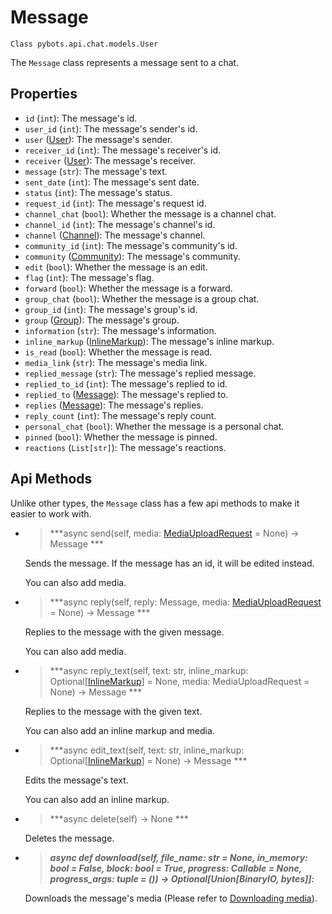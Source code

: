 # Message

`Class pybots.api.chat.models.User`

The `Message` class represents a message sent to a chat.

## Properties

- `id` (`int`): The message's id.
- `user_id` (`int`): The message's sender's id.
- `user` ([User](./user)): The message's sender.
- `receiver_id` (`int`): The message's receiver's id.
- `receiver` ([User](./user)): The message's receiver.
- `message` (`str`): The message's text.
- `sent_date` (`int`): The message's sent date.
- `status` (`int`): The message's status.
- `request_id` (`int`): The message's request id.
- `channel_chat` (`bool`): Whether the message is a channel chat.
- `channel_id` (`int`): The message's channel's id.
- `channel` ([Channel](./channel)): The message's channel.
- `community_id` (`int`): The message's community's id.
- `community` ([Community](./community)): The message's community.
- `edit` (`bool`): Whether the message is an edit.
- `flag` (`int`): The message's flag.
- `forward` (`bool`): Whether the message is a forward.
- `group_chat` (`bool`): Whether the message is a group chat.
- `group_id` (`int`): The message's group's id.
- `group` ([Group](./group)): The message's group.
- `information` (`str`): The message's information.
- `inline_markup` ([InlineMarkup](./inline_markup)): The message's inline markup.
- `is_read` (`bool`): Whether the message is read.
- `media_link` (`str`): The message's media link.
- `replied_message` (`str`): The message's replied message.
- `replied_to_id` (`int`): The message's replied to id.
- `replied_to` ([Message](./message)): The message's replied to.
- `replies` ([Message](./message)): The message's replies.
- `reply_count` (`int`): The message's reply count.
- `personal_chat` (`bool`): Whether the message is a personal chat.
- `pinned` (`bool`): Whether the message is pinned.
- `reactions` (`List[str]`): The message's reactions.


## Api Methods

Unlike other types, the `Message` class has a few api methods to make it easier to work with.

- > ***async send(self,  media: [MediaUploadRequest](./media_upload_request) = None) -> Message *** 

    Sends the message. If the message has an id, it will be edited instead.

    You can also add media.

- > ***async reply(self,  reply: Message, media: [MediaUploadRequest](./media_upload_request) = None) -> Message *** 

    Replies to the message with the given message.

    You can also add media.

- > ***async reply_text(self,  text: str, inline_markup: Optional[[InlineMarkup](./inline_markup)] = None,  media: MediaUploadRequest = None) -> Message ***
     
    Replies to the message with the given text.

    You can also add an inline markup and media.

- > ***async edit_text(self,  text: str, inline_markup: Optional[[InlineMarkup](./inline_markup)] = None) -> Message ***
         
    Edits the message's text.

    You can also add an inline markup.

- > ***async delete(self) -> None *** 

    Deletes the message.

- > ***async def download(self, file_name: str = None, in_memory: bool = False, block: bool = True, progress: Callable = None, progress_args: tuple = ()) -> Optional[Union[BinaryIO, bytes]]:***

    Downloads the message's media (Please refer to [Downloading media](/docs/api_reference/methods/download_media)).
